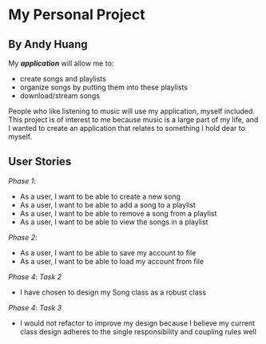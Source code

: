 # My Personal Project

## By Andy Huang

My ***application*** will allow me to:
- create songs and playlists
- organize songs by putting them into these playlists
- download/stream songs

People who like listening to music will use my application, myself included. This project is of interest to me because 
music is a large part of my life, and I wanted to create an application that relates to something I hold dear to myself.

## User Stories

*Phase 1*:
- As a user, I want to be able to create a new song
- As a user, I want to be able to add a song to a playlist
- As a user, I want to be able to remove a song from a playlist
- As a user, I want to be able to view the songs in a playlist

*Phase 2*:
- As a user, I want to be able to save my account to file
- As a user, I want to be able to load my account from file

*Phase 4*: *Task 2*
- I have chosen to design my Song class as a robust class

*Phase 4*: *Task 3*
- I would not refactor to improve my design because I believe my current class design adheres to the single responsibility and coupling rules well